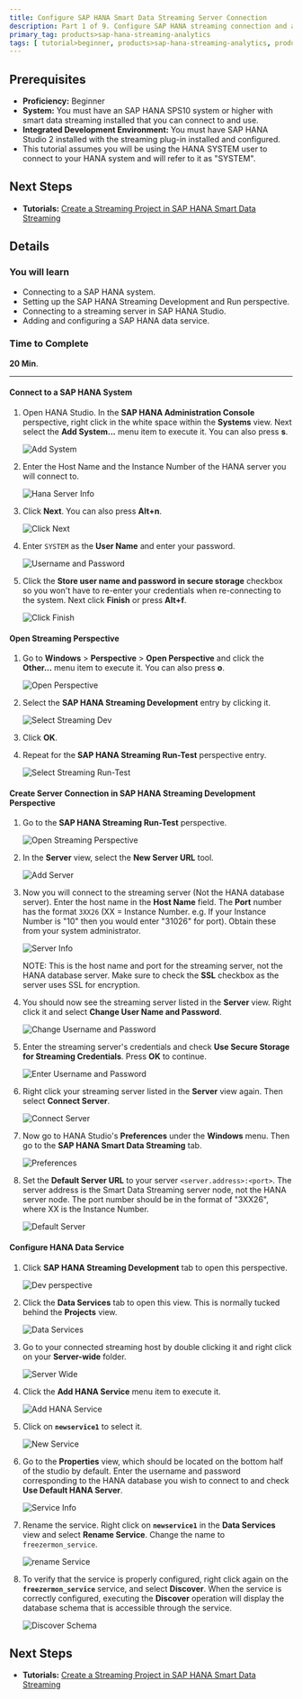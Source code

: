 ```yaml
---
title: Configure SAP HANA Smart Data Streaming Server Connection
description: Part 1 of 9. Configure SAP HANA streaming connection and add SAP HANA data service in SAP HANA Studio.
primary_tag: products>sap-hana-streaming-analytics
tags: [ tutorial>beginner, products>sap-hana-streaming-analytics, products>sap-hana-studio ]
---
```

## Prerequisites  
 - **Proficiency:** Beginner
 - **System:** You must have an SAP HANA SPS10 system or higher with smart data streaming installed that you can connect to and use.
 - **Integrated Development Environment:** You must have SAP HANA Studio 2 installed with the streaming plug-in installed and configured.
 - This tutorial assumes you will be using the HANA SYSTEM user to connect to your HANA system and will refer to it as "SYSTEM".

## Next Steps
 - **Tutorials:** [Create a Streaming Project in SAP HANA Smart Data Streaming](https://www.sap.com/developer/tutorials/sds-part2-create-streaming-project.html)

## Details
### You will learn
 - Connecting to a SAP HANA system.
 - Setting up the SAP HANA Streaming Development and Run perspective.
 - Connecting to a streaming server in SAP HANA Studio.
 - Adding and configuring a SAP HANA data service.

### Time to Complete
**20 Min**.

---

#### Connect to a SAP HANA System

1. Open HANA Studio. In the **SAP HANA Administration Console** perspective, right click in the white space within the **Systems** view. Next select the **Add System...** menu item to execute it. You can also press **s**.

    ![Add System](connect-to-hana-system-1-add-system.png)

2. Enter the Host Name and the Instance Number of the HANA server you will connect to.

    ![Hana Server Info](connect-to-hana-system-2-hana-server-info.png)

3. Click **Next**. You can also press **Alt+n**.

    ![Click Next](connect-to-hana-system-3-click-next.png)

4. Enter `SYSTEM` as the **User Name** and enter your password.

    ![Username and Password](connect-to-hana-system-4-user-and-pass.png)

5. Click the **Store user name and password in secure storage** checkbox so you won't have to re-enter
your credentials when re-connecting to the system. Next click **Finish** or press **Alt+f**.

    ![Click Finish](connect-to-hana-system-5-click-finish.png)


#### Open Streaming Perspective

1. Go to **Windows** > **Perspective** > **Open Perspective** and click the **Other...** menu item to execute it. You can also press **o**.

    ![Open Perspective](open-perspective-1-add-streaming-perspective.png)

2. Select the **SAP HANA Streaming Development** entry by clicking it.

    ![Select Streaming Dev](open-perspective-2-hana-dev.png)

3. Click **OK**.

4. Repeat for the **SAP HANA Streaming Run-Test** perspective entry.

    ![Select Streaming Run-Test](open-perspective-4-hana-run-test.png)


#### Create Server Connection in SAP HANA Streaming Development Perspective

1. Go to the **SAP HANA Streaming Run-Test** perspective.

    ![Open Streaming Perspective](add-streaming-server-1-open-streaming-perspective.png)

2. In the **Server** view, select the **New Server URL** tool.

    ![Add Server](add-streaming-server-2-add-server-button.png)

3. Now you will connect to the streaming server (Not the HANA database server). Enter the host name in the **Host Name** field. The **Port** number has the format `3XX26` (XX = Instance Number. e.g. If your Instance Number is "10" then you would enter "31026" for port). Obtain these from your system administrator.

    ![Server Info](add-streaming-server-3-server-info.png)

    NOTE: This is the host name and port for the streaming server, not the HANA database server.
    Make sure to check the **SSL** checkbox as the server uses SSL for encryption.

4. You should now see the streaming server listed in the **Server** view. Right click it and select **Change User Name and Password**.

    ![Change Username and Password](add-streaming-server-4-change-username-and-password.png)

5. Enter the streaming server's credentials and check **Use Secure Storage for Streaming Credentials**. Press **OK** to continue.

    ![Enter Username and Password](add-streaming-server-5-enter-username-and-password.png)

6. Right click your streaming server listed in the **Server** view again. Then select **Connect Server**.

    ![Connect Server](add-streaming-server-6-connect-to-server.png)

7. Now go to HANA Studio's **Preferences** under the **Windows** menu. Then go to the **SAP HANA Smart Data Streaming** tab.

    ![Preferences](add-streaming-server-7-preferences.png)

8. Set the **Default Server URL** to your server `<server.address>:<port>`. The server address is the Smart Data Streaming server node, not the HANA server node. The port number should be in the format of "3XX26", where XX is the Instance Number.

    ![Default Server](add-streaming-server-8-default-server.png)


#### Configure HANA Data Service

1. Click **SAP HANA Streaming Development** tab to open this perspective.

    ![Dev perspective](configure-data-service-1-dev-perspective.png)

2. Click the **Data Services** tab to open this view. This is normally tucked behind the **Projects** view.

    ![Data Services](configure-data-service-2-data-services.png)

3. Go to your connected streaming host by double clicking it and right click on your **Server-wide** folder.

    ![Server Wide](configure-data-service-3-server-wide.png)

4. Click the **Add HANA Service** menu item to execute it.

    ![Add HANA Service](configure-data-service-4-add-hana-service.png)

5. Click on **`newservice1`** to select it.

    ![New Service](configure-data-service-5-new-service.png)

6. Go to the **Properties** view, which should be located on the bottom half of the studio by default. Enter the username and password corresponding to the HANA database you wish to connect to and check **Use Default HANA Server**.

    ![Service Info](configure-data-service-6-service-info.png)

7. Rename the service. Right click on **`newservice1`** in the **Data Services** view and select **Rename Service**. Change the name to `freezermon_service`.

    ![rename Service](configure-data-service-7-rename-service.png)

8. To verify that the service is properly configured, right click again on the **`freezermon_service`** service, and select **Discover**. When the service is correctly configured, executing the **Discover** operation will display the database schema that is accessible through the service.

    ![Discover Schema](configure-data-service-8-discover-schema.png)

## Next Steps
- **Tutorials:** [Create a Streaming Project in SAP HANA Smart Data Streaming](https://www.sap.com/developer/tutorials/sds-part2-create-streaming-project.html)
